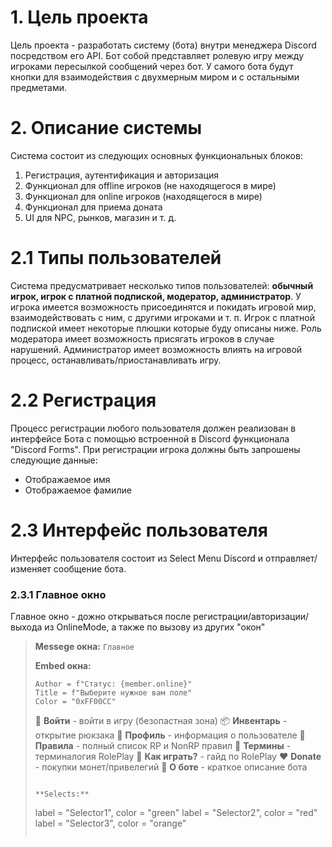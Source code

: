 # 1. Цель проекта
Цель проекта - разработать систему (бота) внутри менеджера Discord посредством его API. Бот собой представляет ролевую игру между игроками пересылкой сообщений через бот. У самого бота будут кнопки для взаимодействия с двухмерным миром и с остальными предметами.
# 2. Описание системы
Система состоит из следующих основных функциональных блоков:
1. Регистрация, аутентификация и авторизация
2. Функционал для offline игроков (не находящегося в мире)
3. Функционал для online игроков (находящегося в мире)
4. Функционал для приема доната
5. UI для NPC, рынков, магазин и т. д.

# 2.1 Типы пользователей
Система предусматривает несколько типов пользователей: **обычный игрок, игрок с платной подпиской, модератор, администратор**.
У игрока имеется возможность присоединятся и покидать игровой мир, взаимодействовать с ним, с другими игроками и т. п.
Игрок с платной подпиской имеет некоторые плюшки которые буду описаны ниже.
Роль модератора имеет возможность присягать игроков в случае нарушений.
Администратор имеет возможность влиять на игровой процесс, останавливать/приостанавливать игру.

# 2.2 Регистрация
Процесс регистрации любого пользователя должен реализован в интерфейсе Бота с помощью встроенной в Discord функционала "Discord Forms". При регистрации игрока должны быть запрошены следующие данные:
- Отображаемое имя
- Отображаемое фамилие

# 2.3 Интерфейс пользователя
Интерфейс пользователя состоит из Select Menu Discord и отправляет/изменяет сообщение бота.

### 2.3.1 Главное окно
Главное окно - дожно открываться после регистрации/авторизации/выхода из OnlineMode, а также по вызову из других "окон"

>**Messege окна:**
>```Главное```
>
>**Embed окна:**
>```
> Author = f"Статус: {member.online}"
> Title = f"Выберите нужное вам поле"
> Color = "0xFF00CC"
>```
>:door: **Войти** - войти в игру (безопастная зона)
>:package: **Инвентарь** - открытие рюкзака
>:bust_in_silhouette: **Профиль** - информация о пользователе
>:notebook_with_decorative_cover: **Правила** - полный список RP и NonRP правил
>:page_with_curl: **Термины** - терминалогия RolePlay
>:bookmark: **Как играть?** - гайд по RolePlay
>:heart: **Donate** - покупки монет/привелегий
>:robot: **О боте** - краткое описание бота
>```
>
>**Selects:**
>```
>label = "Selector1", color = "green"
>label = "Selector2", color = "red"
>label = "Selector3", color = "orange"
>```
